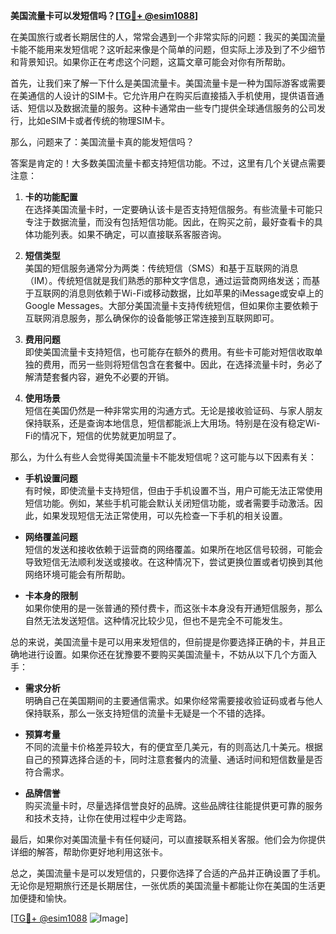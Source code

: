 **美国流量卡可以发短信吗？[[TG💪+ @esim1088](https://t.me/s/esim1088)]**

在美国旅行或者长期居住的人，常常会遇到一个非常实际的问题：我买的美国流量卡能不能用来发短信呢？这听起来像是个简单的问题，但实际上涉及到了不少细节和背景知识。如果你正在考虑这个问题，这篇文章可能会对你有所帮助。

首先，让我们来了解一下什么是美国流量卡。美国流量卡是一种为国际游客或需要在美通信的人设计的SIM卡。它允许用户在购买后直接插入手机使用，提供语音通话、短信以及数据流量的服务。这种卡通常由一些专门提供全球通信服务的公司发行，比如eSIM卡或者传统的物理SIM卡。

那么，问题来了：美国流量卡真的能发短信吗？

答案是肯定的！大多数美国流量卡都支持短信功能。不过，这里有几个关键点需要注意：

1. **卡的功能配置**  
   在选择美国流量卡时，一定要确认该卡是否支持短信服务。有些流量卡可能只专注于数据流量，而没有包括短信功能。因此，在购买之前，最好查看卡的具体功能列表。如果不确定，可以直接联系客服咨询。

2. **短信类型**  
   美国的短信服务通常分为两类：传统短信（SMS）和基于互联网的消息（IM）。传统短信就是我们熟悉的那种文字信息，通过运营商网络发送；而基于互联网的消息则依赖于Wi-Fi或移动数据，比如苹果的iMessage或安卓上的Google Messages。大部分美国流量卡支持传统短信，但如果你主要依赖于互联网消息服务，那么确保你的设备能够正常连接到互联网即可。

3. **费用问题**  
   即使美国流量卡支持短信，也可能存在额外的费用。有些卡可能对短信收取单独的费用，而另一些则将短信包含在套餐中。因此，在选择流量卡时，务必了解清楚套餐内容，避免不必要的开销。

4. **使用场景**  
   短信在美国仍然是一种非常实用的沟通方式。无论是接收验证码、与家人朋友保持联系，还是查询本地信息，短信都能派上大用场。特别是在没有稳定Wi-Fi的情况下，短信的优势就更加明显了。

那么，为什么有些人会觉得美国流量卡不能发短信呢？这可能与以下因素有关：

- **手机设置问题**  
  有时候，即使流量卡支持短信，但由于手机设置不当，用户可能无法正常使用短信功能。例如，某些手机可能会默认关闭短信功能，或者需要手动激活。因此，如果发现短信无法正常使用，可以先检查一下手机的相关设置。

- **网络覆盖问题**  
  短信的发送和接收依赖于运营商的网络覆盖。如果所在地区信号较弱，可能会导致短信无法顺利发送或接收。在这种情况下，尝试更换位置或者切换到其他网络环境可能会有所帮助。

- **卡本身的限制**  
  如果你使用的是一张普通的预付费卡，而这张卡本身没有开通短信服务，那么自然无法发送短信。这种情况比较少见，但也不是完全不可能发生。

总的来说，美国流量卡是可以用来发短信的，但前提是你要选择正确的卡，并且正确地进行设置。如果你还在犹豫要不要购买美国流量卡，不妨从以下几个方面入手：

- **需求分析**  
  明确自己在美国期间的主要通信需求。如果你经常需要接收验证码或者与他人保持联系，那么一张支持短信的流量卡无疑是一个不错的选择。

- **预算考量**  
  不同的流量卡价格差异较大，有的便宜至几美元，有的则高达几十美元。根据自己的预算选择合适的卡，同时注意套餐内的流量、通话时间和短信数量是否符合需求。

- **品牌信誉**  
  购买流量卡时，尽量选择信誉良好的品牌。这些品牌往往能提供更可靠的服务和技术支持，让你在使用过程中少走弯路。

最后，如果你对美国流量卡有任何疑问，可以直接联系相关客服。他们会为你提供详细的解答，帮助你更好地利用这张卡。

总之，美国流量卡是可以发短信的，只要你选择了合适的产品并正确设置了手机。无论你是短期旅行还是长期居住，一张优质的美国流量卡都能让你在美国的生活更加便捷和愉快。

[[TG💪+ @esim1088](https://t.me/s/esim1088) ![Image](https://i.postimg.cc/4NQfJmqS/Snipaste-2025-05-13-00-14-12.png)]
